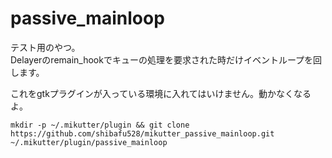passive_mainloop
===

テスト用のやつ。  
Delayerのremain_hookでキューの処理を要求された時だけイベントループを回します。

これをgtkプラグインが入っている環境に入れてはいけません。動かなくなるよ。

```
mkdir -p ~/.mikutter/plugin && git clone https://github.com/shibafu528/mikutter_passive_mainloop.git ~/.mikutter/plugin/passive_mainloop
```
